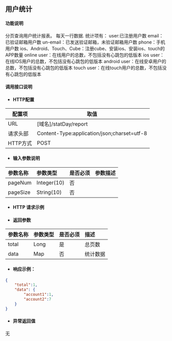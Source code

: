 ## 用户统计

#### 功能说明

分页查询用户统计报表。
每天一行数据.
统计项有：
user:已注册用户数
email：已验证邮箱用户数
un-email：已发送验证邮箱，未验证邮箱用户数
phone：手机用户数
ios、Android、Touch、Cube：注册cube、安装ios、安装ios、touch的APP数量
online user：在线用户的总数，不包括没有心跳包的低版本
ios user：在线IOS用户的总数，不包括没有心跳包的低版本
android user：在线安卓用户的总数，不包括没有心跳包的低版本
touch user：在线touch用户的总数，不包括没有心跳包的低版本

#### 调用接口说明

* #### HTTP配置

| 配置项 | 取值 |
| --- | --- |
| URL | \[域名\]/statDay/report|
| 请求头部 | Content-Type:application/json;charset=utf-8 |
| HTTP方式 | POST|

* #### 输入参数说明

| 参数名称 | 参数类型 | 是否必须 | 参数描述 |
| :--- | :--- | :--- | :--- |
| pageNum| Integer(10) | 否 | | 第几页。默认值1|
| pageSize| String(10) | 否 | | 每页大小。默认值10|


* #### HTTP 请求示例


* #### 返回参数
| 参数名称 | 参数类型 | 是否必须 | 描述 |
| :--- | :--- | :--- | :--- |
| total| Long | 是 | 总页数|
| data | Map | 否 | 统计数据|



* #### 响应示例：
```json
{
    "total":1,
    "data": {
        "account1":1,
        "account2":7
    }
}
```

* #### 异常返回值

无




